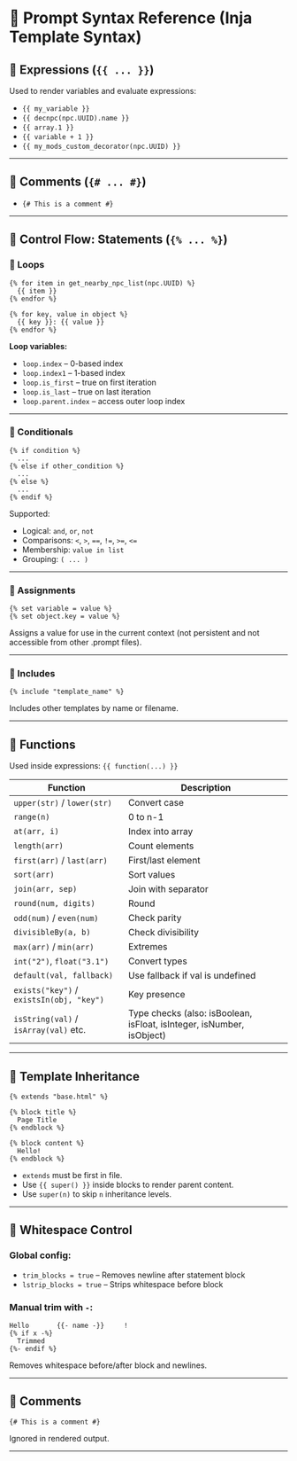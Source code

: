# 🧾 Prompt Syntax Reference (Inja Template Syntax)

## 🔧 Expressions (`{{ ... }}`)

Used to render variables and evaluate expressions:

- `{{ my_variable }}`
- `{{ decnpc(npc.UUID).name }}`
- `{{ array.1 }}`
- `{{ variable + 1 }}`
- `{{ my_mods_custom_decorator(npc.UUID) }}`

---

## 💬 Comments (`{# ... #}`)

- `{# This is a comment #}`

---

## 🧠 Control Flow: Statements (`{% ... %}`)

### 🔁 Loops

```
{% for item in get_nearby_npc_list(npc.UUID) %}
  {{ item }}
{% endfor %}
```

```
{% for key, value in object %}
  {{ key }}: {{ value }}
{% endfor %}
```

**Loop variables:**

- `loop.index` – 0-based index
- `loop.index1` – 1-based index
- `loop.is_first` – true on first iteration
- `loop.is_last` – true on last iteration
- `loop.parent.index` – access outer loop index

---

### 🔀 Conditionals

```
{% if condition %}
  ...
{% else if other_condition %}
  ...
{% else %}
  ...
{% endif %}
```

Supported:
- Logical: `and`, `or`, `not`
- Comparisons: `<`, `>`, `==`, `!=`, `>=`, `<=`
- Membership: `value in list`
- Grouping: `( ... )`

---

### 🧱 Assignments

```
{% set variable = value %}
{% set object.key = value %}
```

Assigns a value for use in the current context (not persistent and not accessible from other .prompt files).

---

### 📎 Includes

```
{% include "template_name" %}
```

Includes other templates by name or filename.

---

## 🧬 Functions

Used inside expressions: `{{ function(...) }}`

| Function | Description |
|---------|-------------|
| `upper(str)` / `lower(str)` | Convert case |
| `range(n)` | 0 to n-1 |
| `at(arr, i)` | Index into array |
| `length(arr)` | Count elements |
| `first(arr)` / `last(arr)` | First/last element |
| `sort(arr)` | Sort values |
| `join(arr, sep)` | Join with separator |
| `round(num, digits)` | Round |
| `odd(num)` / `even(num)` | Check parity |
| `divisibleBy(a, b)` | Check divisibility |
| `max(arr)` / `min(arr)` | Extremes |
| `int("2")`, `float("3.1")` | Convert types |
| `default(val, fallback)` | Use fallback if val is undefined |
| `exists("key")` / `existsIn(obj, "key")` | Key presence |
| `isString(val)` / `isArray(val)` etc. | Type checks (also: isBoolean, isFloat, isInteger, isNumber, isObject) |

---

## 🧬 Template Inheritance

```
{% extends "base.html" %}

{% block title %}
  Page Title
{% endblock %}

{% block content %}
  Hello!
{% endblock %}
```

- `extends` must be first in file.
- Use `{{ super() }}` inside blocks to render parent content.
- Use `super(n)` to skip `n` inheritance levels.

---

## 🧼 Whitespace Control

### Global config:
- `trim_blocks = true` – Removes newline after statement block
- `lstrip_blocks = true` – Strips whitespace before block

### Manual trim with `-`:

```
Hello       {{- name -}}     !
{% if x -%}
  Trimmed
{%- endif %}
```

Removes whitespace before/after block and newlines.

---

## 💬 Comments

```
{# This is a comment #}
```

Ignored in rendered output.

---
